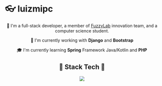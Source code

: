 # 👓 luizmipc

<p align="center">
🌝 I'm a full-stack developer, a member of <a href="https://fuzzylab.tech/">FuzzyLab</a> innovation team, and a computer science student.
</p>

<p align="center">
💼 I'm currently working with <strong>Django</strong> and <strong>Bootstrap</strong>
</p>

<p align="center">
🎓 I'm currently learning <strong>Spring</strong> Framework Java/Kotlin and <strong>PHP</strong>
</p>

<h2 align="center">🔧 Stack Tech 🔧</h2>
<p align="center">
  <a href="https://skillicons.dev">
    <img src="https://skillicons.dev/icons?i=django,docker,javascript,bootstrap" />
  </a>
</p>

